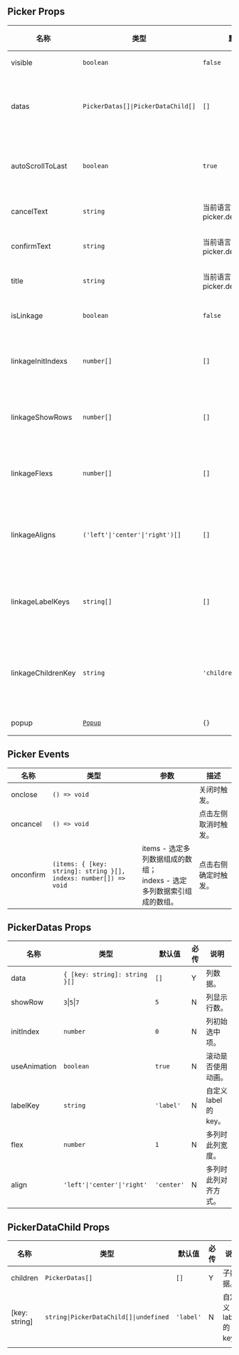 ## Picker Props

| 名称               | 类型                                                        | 默认值                           | 必传 | 说明                                       |
| ------------------ | ----------------------------------------------------------- | -------------------------------- | ---- | ------------------------------------------ |
| visible            | `boolean`                                                   | `false`                          | N    | 是否显示。                                 |
| datas              | `PickerDatas[]\|PickerDataChild[]`                          | `[]`                             | Y    | 所有列数据，参考 Picker datas Props。      |
| autoScrollToLast   | `boolean`                                                   | `true`                           | N    | 是否自动滚动到上次的选中项。               |
| cancelText         | `string`                                                    | 当前语言的 picker.defaultCancel  | N    | 取消选项文本。                             |
| confirmText        | `string`                                                    | 当前语言的 picker.defaultConfirm | N    | 确定选项文本。                             |
| title              | `string`                                                    | 当前语言的 picker.defaultTitle   | N    | 中间标题文本。                             |
| isLinkage          | `boolean`                                                   | `false`                          | N    | 是否多级联动。                             |
| linkageInitIndexs  | `number[]`                                                  | `[]`                             | N    | 多级联动时，设置初始选中项。               |
| linkageShowRows    | `number[]`                                                  | `[]`                             | N    | 多级联动时，设置每列显示行数。             |
| linkageFlexs       | `number[]`                                                  | `[]`                             | N    | 多级联动时，设置每列的宽度。               |
| linkageAligns      | `('left'\|'center'\|'right')[]`                             | `[]`                             | N    | 多级联动时，设置每列的对齐方式。           |
| linkageLabelKeys   | `string[]`                                                  | `[]`                             | N    | 多级联动时，自定义每列 label 的 Key。      |
| linkageChildrenKey | `string`                                                    | `'children'`                     | N    | 多级联动时，自定义上下级 children 的 key。 |
| popup              | [`Popup`](https://stdf.design/#/components?nav=popup&tab=1) | `{}`                             | N    | 弹出层参数。                               |

## Picker Events

| 名称      | 类型                                                             | 参数                                                                        | 描述                 |
| --------- | ---------------------------------------------------------------- | --------------------------------------------------------------------------- | -------------------- |
| onclose   | `() => void`                                                     |                                                                             | 关闭时触发。         |
| oncancel  | `() => void`                                                     |                                                                             | 点击左侧取消时触发。 |
| onconfirm | `(items: { [key: string]: string }[], indexs: number[]) => void` | items - 选定多列数据组成的数组；<br />indexs - 选定多列数据索引组成的数组。 | 点击右侧确定时触发。 |

## PickerDatas Props

| 名称         | 类型                          | 默认值     | 必传 | 说明                  |
| ------------ | ----------------------------- | ---------- | ---- | --------------------- |
| data         | `{ [key: string]: string }[]` | `[]`       | Y    | 列数据。              |
| showRow      | `3`\|`5`\|`7`                 | `5`        | N    | 列显示行数。          |
| initIndex    | `number`                      | `0`        | N    | 列初始选中项。        |
| useAnimation | `boolean`                     | `true`     | N    | 滚动是否使用动画。    |
| labelKey     | `string`                      | `'label'`  | N    | 自定义 label 的 key。 |
| flex         | `number`                      | `1`        | N    | 多列时此列宽度。      |
| align        | `'left'\|'center'\|'right'`   | `'center'` | N    | 多列时此列对齐方式。  |

## PickerDataChild Props

| 名称          | 类型                                   | 默认值    | 必传 | 说明                  |
| ------------- | -------------------------------------- | --------- | ---- | --------------------- |
| children      | `PickerDatas[]`                        | `[]`      | Y    | 子数据。              |
| [key: string] | `string\|PickerDataChild[]\|undefined` | `'label'` | N    | 自定义 label 的 key。 |
|               |
